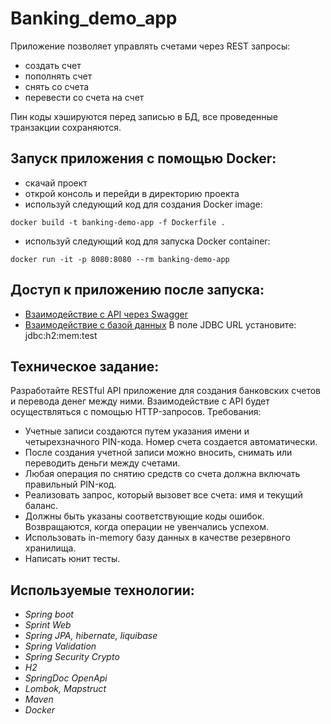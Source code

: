 # Banking_demo_app
Приложение позволяет управлять счетами через REST запросы:
* создать счет
* пополнять счет
* снять со счета
* перевести со счета на счет

Пин коды хэшируются перед записью в БД, все проведенные транзакции сохраняются.

## Запуск приложения с помощью Docker:
* скачай проект
* открой консоль и перейди в директорию проекта
* используй следующий код для создания Docker image:
```
docker build -t banking-demo-app -f Dockerfile .
```
* используй следующий код для запуска Docker container:
```
docker run -it -p 8080:8080 --rm banking-demo-app
```

## Доступ к приложению после запуска:
* [Взаимодействие с API через Swagger](http://localhost:8080/swagger-ui/index.html)
* [Взаимодействие с базой данных](http://localhost:8080/h2-console/login.do?jsessionid=791903d25ae3558af289821ea9c056b5) В поле JDBC URL установите: jdbc:h2:mem:test

## Техническое задание:
Разработайте RESTful API приложение для создания банковских счетов и перевода денег между ними. Взаимодействие с API будет осуществляться с помощью HTTP-запросов. Требования:
* Учетные записи создаются путем указания имени и четырехзначного PIN-кода. Номер счета создается автоматически.
* После создания учетной записи можно вносить, снимать или переводить деньги между счетами.
* Любая операция по снятию средств со счета должна включать правильный PIN-код.
* Реализовать запрос, который вызовет все счета: имя и текущий баланс.
* Должны быть указаны соответствующие коды ошибок. Возвращаются, когда операции не увенчались успехом.
* Использовать in-memory базу данных в качестве резервного хранилища.
* Написать юнит тесты.

## Используемые технологии:
* _Spring boot_
* _Sprint Web_
* _Spring JPA, hibernate, liquibase_
* _Spring Validation_
* _Spring Security Crypto_
* _H2_
* _SpringDoc OpenApi_
* _Lombok, Mapstruct_
* _Maven_
* _Docker_
